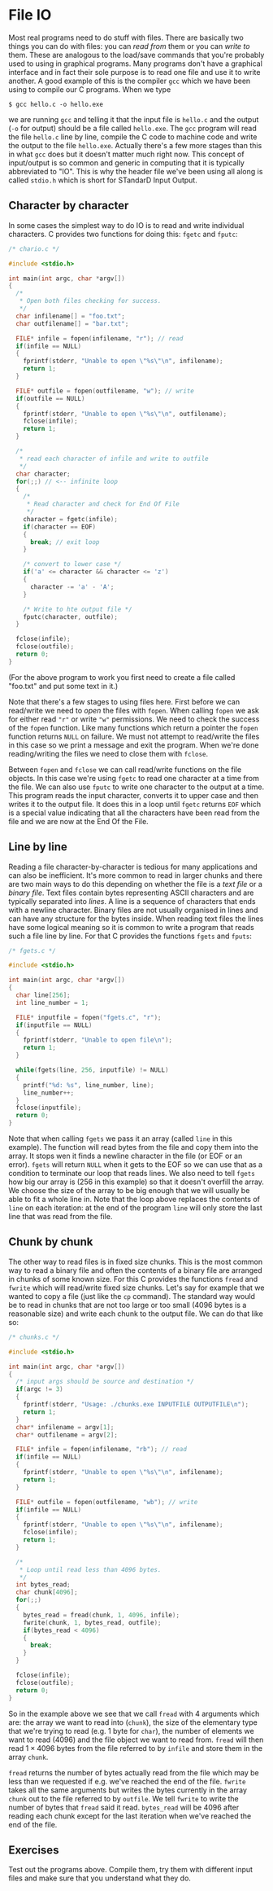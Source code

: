 File IO
=======

Most real programs need to do stuff with files. There are basically two things
you can do with files: you can *read from* them or you can *write to* them.
These are analogous to the load/save commands that you're probably used to
using in graphical programs. Many programs don't have a graphical interface
and in fact their sole purpose is to read one file and use it to write
another. A good example of this is the compiler `gcc` which we have been using
to compile our C programs. When we type

```
$ gcc hello.c -o hello.exe
```

we are running `gcc` and telling it that the input file is `hello.c` and the
output (`-o` for output) should be a file called `hello.exe`. The `gcc`
program will read the file `hello.c` line by line, compile the C code to
machine code and write the output to the file `hello.exe`. Actually there's a
few more stages than this in what `gcc` does but it doesn't matter much right
now. This concept of input/output is so common and generic in computing that
it is typically abbreviated to "IO". This is why the header file we've been
using all along is called `stdio.h` which is short for STandarD Input Output.

Character by character
----------------------

In some cases the simplest way to do IO is to read and write individual
characters. C provides two functions for doing this: `fgetc` and `fputc`:

``` c
/* chario.c */

#include <stdio.h>

int main(int argc, char *argv[])
{
  /*
   * Open both files checking for success.
   */
  char infilename[] = "foo.txt";
  char outfilename[] = "bar.txt";

  FILE* infile = fopen(infilename, "r"); // read
  if(infile == NULL)
  {
    fprintf(stderr, "Unable to open \"%s\"\n", infilename);
    return 1;
  }

  FILE* outfile = fopen(outfilename, "w"); // write
  if(outfile == NULL)
  {
    fprintf(stderr, "Unable to open \"%s\"\n", outfilename);
    fclose(infile);
    return 1;
  }

  /*
   * read each character of infile and write to outfile
   */
  char character;
  for(;;) // <-- infinite loop
  {
    /*
     * Read character and check for End Of File
     */
    character = fgetc(infile);
    if(character == EOF)
    {
      break; // exit loop
    }

    /* convert to lower case */
    if('a' <= character && character <= 'z')
    {
      character -= 'a' - 'A';
    }

    /* Write to hte output file */
    fputc(character, outfile);
  }

  fclose(infile);
  fclose(outfile);
  return 0;
}
```

(For the above program to work you first need to create a file called
"foo.txt" and put some text in it.)

Note that there's a few stages to using files here. First before we can
read/write we need to *open* the files with `fopen`. When calling `fopen` we
ask for either read `"r"` or write `"w"` permissions. We need to check the
success of the `fopen` function. Like many functions which return a pointer
the `fopen` function returns `NULL` on failure. We must not attempt to
read/write the files in this case so we print a message and exit the program.
When we're done reading/writing the files we need to close them with `fclose`.

Between `fopen` and `fclose` we can call read/write functions on the file
objects. In this case we're using `fgetc` to read one character at a time from
the file. We can also use `fputc` to write one character to the output at a
time. This program reads the input character, converts it to upper case and
then writes it to the output file. It does this in a loop until `fgetc`
returns `EOF` which is a special value indicating that all the characters have
been read from the file and we are now at the End Of the File.

Line by line
------------

Reading a file character-by-character is tedious for many applications and can
also be inefficient. It's more common to read in larger chunks and there are
two main ways to do this depending on whether the file is a *text file* or a
*binary file*. Text files contain bytes representing ASCII characters and are
typically separated into *lines*. A line is a sequence of characters that ends
with a newline character. Binary files are not usually organised in lines and
can have any structure for the bytes inside. When reading text files the lines
have some logical meaning so it is common to write a program that reads such a
file line by line. For that C provides the functions `fgets` and `fputs`:

``` c
/* fgets.c */

#include <stdio.h>

int main(int argc, char *argv[])
{
  char line[256];
  int line_number = 1;

  FILE* inputfile = fopen("fgets.c", "r");
  if(inputfile == NULL)
  {
    fprintf(stderr, "Unable to open file\n");
    return 1;
  }

  while(fgets(line, 256, inputfile) != NULL)
  {
    printf("%d: %s", line_number, line);
    line_number++;
  }
  fclose(inputfile);
  return 0;
}
```

Note that when calling `fgets` we pass it an array (called `line` in this
example). The function will read bytes from the file and copy them into the
array. It stops wen it finds a newline character in the file (or EOF or an
error). `fgets` will return `NULL` when it gets to the EOF so we can use that
as a condition to terminate our loop that reads lines. We also need to tell
`fgets` how big our array is (256 in this example) so that it doesn't overfill
the array. We choose the size of the array to be big enough that we will
usually be able to fit a whole line in. Note that the loop above replaces the
contents of `line` on each iteration: at the end of the program `line` will
only store the last line that was read from the file.

Chunk by chunk
--------------

The other way to read files is in fixed size chunks. This is the most common
way to read a binary file and often the contents of a binary file are
arranged in chunks of some known size. For this C provides the functions `fread` and `fwrite`
which will read/write fixed size chunks. Let's say for example that we wanted
to copy a file (just like the `cp` command). The standard way would be to read
in chunks that are not too large or too small (4096 bytes is a reasonable
size) and write each chunk to the output file. We can do that like so:

``` c
/* chunks.c */

#include <stdio.h>

int main(int argc, char *argv[])
{
  /* input args should be source and destination */
  if(argc != 3)
  {
    fprintf(stderr, "Usage: ./chunks.exe INPUTFILE OUTPUTFILE\n");
    return 1;
  }
  char* infilename = argv[1];
  char* outfilename = argv[2];

  FILE* infile = fopen(infilename, "rb"); // read
  if(infile == NULL)
  {
    fprintf(stderr, "Unable to open \"%s\"\n", infilename);
    return 1;
  }

  FILE* outfile = fopen(outfilename, "wb"); // write
  if(infile == NULL)
  {
    fprintf(stderr, "Unable to open \"%s\"\n", infilename);
    fclose(infile);
    return 1;
  }

  /*
   * Loop until read less than 4096 bytes.
   */
  int bytes_read;
  char chunk[4096];
  for(;;)
  {
    bytes_read = fread(chunk, 1, 4096, infile);
    fwrite(chunk, 1, bytes_read, outfile);
    if(bytes_read < 4096)
    {
      break;
    }
  }

  fclose(infile);
  fclose(outfile);
  return 0;
}
```

So in the example above we see that we call `fread` with 4 arguments which
are: the array we want to read into (`chunk`), the size of the elementary
type that we're trying to read (e.g. 1 byte for `char`), the number of
elements we want to read (4096) and the file object we want to read from.
`fread` will then read $1\times 4096$ bytes from the file referred to by
`infile` and store them in the array `chunk`.

`fread` returns the number of bytes actually read from the file which may be
less than we requested if e.g. we've reached the end of the file. `fwrite`
takes all the same arguments but writes the bytes currently in the array
`chunk` out to the file referred to by `outfile`. We tell `fwrite` to write
the number of bytes that `fread` said it read. `bytes_read` will be 4096 after
reading each chunk except for the last iteration when we've reached the end of
the file.

Exercises
---------

Test out the programs above. Compile them, try them with different input files
and make sure that you understand what they do.
